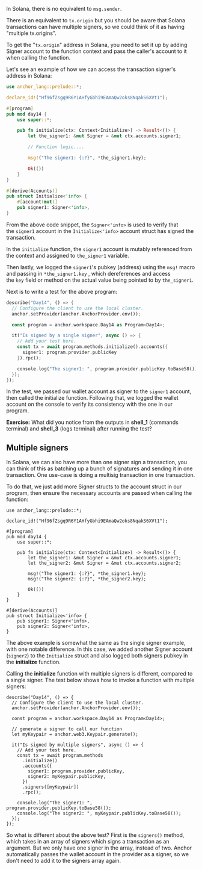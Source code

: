 In Solana, there is no equivalent to `msg.sender`.

There is an equivalent to `tx.origin` but you should be aware that Solana transactions can have multiple signers, so we could think of it as having "multiple tx.origins".

To get the "`tx.origin`" address in Solana, you need to set it up by adding Signer account to the function context and pass the caller's account to it when calling the function.

Let's see an example of how we can access the transaction signer's address in Solana:

```rust
use anchor_lang::prelude::*;

declare_id!("Hf96fZsgq9R6Y1AHfyGbhi9EAmaQw2oks8NqakS6XVt1");

#[program]
pub mod day14 {
    use super::*;

    pub fn initialize(ctx: Context<Initialize>) -> Result<()> {
        let the_signer1: &mut Signer = &mut ctx.accounts.signer1;

        // Function logic....

        msg!("The signer1: {:?}", *the_signer1.key);

        Ok(())
    }
}

#[derive(Accounts)]
pub struct Initialize<'info> {
    #[account(mut)]
    pub signer1: Signer<'info>,
}

```

From the above code snippet, the `Signer<'info>` is used to verify that the `signer1` account in the `Initialize<'info>` account struct has signed the transaction.

In the `initialize` function, the `signer1` account is mutably referenced from the context and assigned to `the_signer1` variable.

Then lastly, we logged the `signer1`'s pubkey (address) using the `msg!` macro and passing in `*the_signer1.key` , which dereferences and access the `key` field or method on the actual value being pointed to by `the_signer1`.

Next is to write a test for the above program:

```rust
describe("Day14", () => {
  // Configure the client to use the local cluster.
  anchor.setProvider(anchor.AnchorProvider.env());

  const program = anchor.workspace.Day14 as Program<Day14>;

  it("Is signed by a single signer", async () => {
    // Add your test here.
    const tx = await program.methods.initialize().accounts({
      signer1: program.provider.publicKey
    }).rpc();

    console.log("The signer1: ", program.provider.publicKey.toBase58());
  });
});

```

In the test, we passed our wallet account as signer to the `signer1` account, then called the initialize function. Following that, we logged the wallet account on the console to verify its consistency with the one in our program.

**Exercise:** What did you notice from the outputs in **shell\_1** (commands terminal) and **shell\_3** (logs terminal) after running the test?


Multiple signers
----------------

In Solana, we can also have more than one signer sign a transaction, you can think of this as batching up a bunch of signatures and sending it in one transaction. One use-case is doing a multisig transaction in one transaction.

To do that, we just add more Signer structs to the account struct in our program, then ensure the necessary accounts are passed when calling the function:

```
use anchor_lang::prelude::*;

declare_id!("Hf96fZsgq9R6Y1AHfyGbhi9EAmaQw2oks8NqakS6XVt1");

#[program]
pub mod day14 {
    use super::*;

    pub fn initialize(ctx: Context<Initialize>) -> Result<()> {
        let the_signer1: &mut Signer = &mut ctx.accounts.signer1;
        let the_signer2: &mut Signer = &mut ctx.accounts.signer2;

        msg!("The signer1: {:?}", *the_signer1.key);
        msg!("The signer2: {:?}", *the_signer2.key);

        Ok(())
    }
}

#[derive(Accounts)]
pub struct Initialize<'info> {
    pub signer1: Signer<'info>,
    pub signer2: Signer<'info>,
}

```

The above example is somewhat the same as the single signer example, with one notable difference. In this case, we added another Signer account (`signer2`) to the `Initialize` struct and also logged both signers pubkey in the **initialize** function.

Calling the **initialize** function with multiple signers is different, compared to a single signer. The test below shows how to invoke a function with multiple signers:

```
describe("Day14", () => {
  // Configure the client to use the local cluster.
  anchor.setProvider(anchor.AnchorProvider.env());

  const program = anchor.workspace.Day14 as Program<Day14>;

  // generate a signer to call our function
  let myKeypair = anchor.web3.Keypair.generate();

  it("Is signed by multiple signers", async () => {
    // Add your test here.
    const tx = await program.methods
      .initialize()
      .accounts({
        signer1: program.provider.publicKey,
        signer2: myKeypair.publicKey,
      })
      .signers([myKeypair])
      .rpc();

    console.log("The signer1: ", program.provider.publicKey.toBase58());
    console.log("The signer2: ", myKeypair.publicKey.toBase58());
  });
});

```

So what is different about the above test? First is the `signers()` method, which takes in an array of signers which signs a transaction as an argument. But we only have one signer in the array, instead of two. Anchor automatically passes the wallet account in the provider as a signer, so we don't need to add it to the signers array again.